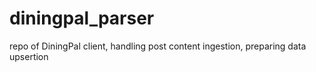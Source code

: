 # diningpal_parser
repo of DiningPal client, handling post content ingestion, preparing data upsertion
